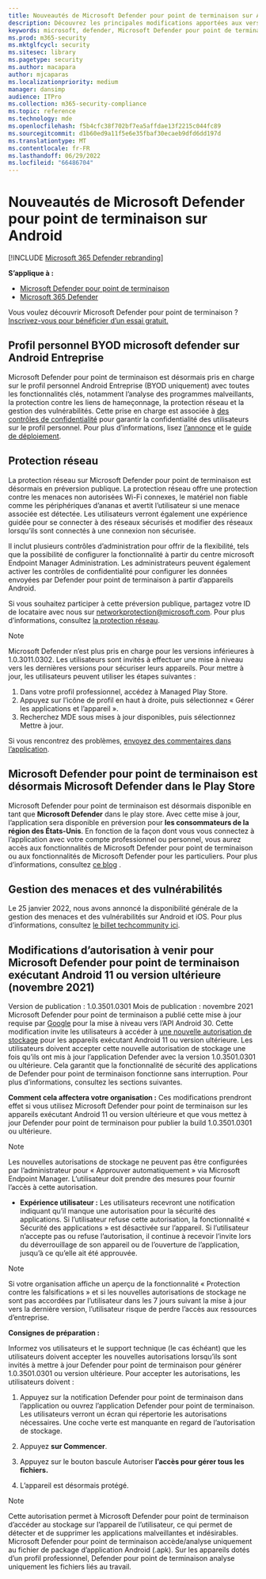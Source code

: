 ```yaml
---
title: Nouveautés de Microsoft Defender pour point de terminaison sur Android
description: Découvrez les principales modifications apportées aux versions précédentes de Microsoft Defender pour point de terminaison sur Android.
keywords: microsoft, defender, Microsoft Defender pour point de terminaison, mac, installation, macos, whatsnew
ms.prod: m365-security
ms.mktglfcycl: security
ms.sitesec: library
ms.pagetype: security
ms.author: macapara
author: mjcaparas
ms.localizationpriority: medium
manager: dansimp
audience: ITPro
ms.collection: m365-security-compliance
ms.topic: reference
ms.technology: mde
ms.openlocfilehash: f5b4cfc38f702bf7ea5affdae13f2215c044fc89
ms.sourcegitcommit: d1b60ed9a11f5e6e35fbaf30ecaeb9dfd6dd197d
ms.translationtype: MT
ms.contentlocale: fr-FR
ms.lasthandoff: 06/29/2022
ms.locfileid: "66486704"
---
```

# <a name="whats-new-in-microsoft-defender-for-endpoint-on-android"></a>Nouveautés de Microsoft Defender pour point de terminaison sur Android

[!INCLUDE [Microsoft 365 Defender rebranding](../../includes/microsoft-defender.md)]

**S’applique à :**
- [Microsoft Defender pour point de terminaison](https://go.microsoft.com/fwlink/p/?linkid=2154037)
- [Microsoft 365 Defender](https://go.microsoft.com/fwlink/?linkid=2118804)

Vous voulez découvrir Microsoft Defender pour point de terminaison ? [Inscrivez-vous pour bénéficier d’un essai gratuit.](https://signup.microsoft.com/create-account/signup?products=7f379fee-c4f9-4278-b0a1-e4c8c2fcdf7e&ru=https://aka.ms/MDEp2OpenTrial?ocid=docs-wdatp-exposedapis-abovefoldlink)

## <a name="microsoft-defender-on-android-enterprise-byod-personal-profile"></a>Profil personnel BYOD microsoft defender sur Android Entreprise
Microsoft Defender pour point de terminaison est désormais pris en charge sur le profil personnel Android Entreprise (BYOD uniquement) avec toutes les fonctionnalités clés, notamment l’analyse des programmes malveillants, la protection contre les liens de hameçonnage, la protection réseau et la gestion des vulnérabilités. Cette prise en charge est associée à [des contrôles de confidentialité](/microsoft-365/security/defender-endpoint/android-configure#privacy-controls) pour garantir la confidentialité des utilisateurs sur le profil personnel. Pour plus d’informations, lisez [l’annonce](https://techcommunity.microsoft.com/t5/microsoft-defender-for-endpoint/announcing-the-public-preview-of-defender-for-endpoint-personal/ba-p/3370979) et le [guide de déploiement](/microsoft-365/security/defender-endpoint/android-intune#set-up-microsoft-defender-in-personal-profile-on-android-enterprise-in-byod-mode).

## <a name="network-protection"></a>Protection réseau
La protection réseau sur Microsoft Defender pour point de terminaison est désormais en préversion publique. La protection réseau offre une protection contre les menaces non autorisées Wi-Fi connexes, le matériel non fiable comme les périphériques d’ananas et avertit l’utilisateur si une menace associée est détectée. Les utilisateurs verront également une expérience guidée pour se connecter à des réseaux sécurisés et modifier des réseaux lorsqu’ils sont connectés à une connexion non sécurisée.

Il inclut plusieurs contrôles d’administration pour offrir de la flexibilité, tels que la possibilité de configurer la fonctionnalité à partir du centre microsoft Endpoint Manager Administration. Les administrateurs peuvent également activer les contrôles de confidentialité pour configurer les données envoyées par Defender pour point de terminaison à partir d’appareils Android. 

Si vous souhaitez participer à cette préversion publique, partagez votre ID de locataire avec nous sur networkprotection@microsoft.com. Pour plus d’informations, consultez [la protection réseau](/microsoft-365/security/defender-endpoint/android-configure).

>[!NOTE]
>Microsoft Defender n’est plus pris en charge pour les versions inférieures à 1.0.3011.0302. Les utilisateurs sont invités à effectuer une mise à niveau vers les dernières versions pour sécuriser leurs appareils.
Pour mettre à jour, les utilisateurs peuvent utiliser les étapes suivantes :
>1. Dans votre profil professionnel, accédez à Managed Play Store.
>2. Appuyez sur l’icône de profil en haut à droite, puis sélectionnez « Gérer les applications et l’appareil ».
>3. Recherchez MDE sous mises à jour disponibles, puis sélectionnez Mettre à jour.
>
>Si vous rencontrez des problèmes, [envoyez des commentaires dans l’application](/security/defender-endpoint/android-support-signin#send-in-app-feedback).

## <a name="microsoft-defender-for-endpoint-is-now-microsoft-defender-in-the-play-store"></a>Microsoft Defender pour point de terminaison est désormais Microsoft Defender dans le Play Store

Microsoft Defender pour point de terminaison est désormais disponible en tant que **Microsoft Defender** dans le play store. Avec cette mise à jour, l’application sera disponible en préversion pour **les consommateurs de la région des États-Unis**. En fonction de la façon dont vous vous connectez à l’application avec votre compte professionnel ou personnel, vous aurez accès aux fonctionnalités de Microsoft Defender pour point de terminaison ou aux fonctionnalités de Microsoft Defender pour les particuliers. Pour plus d’informations, consultez [ce blog](https://www.microsoft.com/microsoft-365/microsoft-defender-for-individuals) .

## <a name="threat-and-vulnerability-management"></a>Gestion des menaces et des vulnérabilités

Le 25 janvier 2022, nous avons annoncé la disponibilité générale de la gestion des menaces et des vulnérabilités sur Android et iOS. Pour plus d’informations, consultez [le billet techcommunity ici](https://techcommunity.microsoft.com/t5/microsoft-defender-for-endpoint/announcing-general-availability-of-vulnerability-management/ba-p/3071663).

## <a name="upcoming-permission-changes-for-microsoft-defender-for-endpoint-running-android-11-or-later-nov-2021"></a>Modifications d’autorisation à venir pour Microsoft Defender pour point de terminaison exécutant Android 11 ou version ultérieure (novembre 2021)

Version de publication : 1.0.3501.0301 Mois de publication : novembre 2021 Microsoft Defender pour point de terminaison a publié cette mise à jour requise par [Google](https://developer.android.com/distribute/play-policies#APILevel30) pour la mise à niveau vers l’API Android 30. Cette modification invite les utilisateurs à accéder à [une nouvelle autorisation de stockage](https://developer.android.com/training/data-storage/manage-all-files#all-files-access-google-play) pour les appareils exécutant Android 11 ou version ultérieure. Les utilisateurs doivent accepter cette nouvelle autorisation de stockage une fois qu’ils ont mis à jour l’application Defender avec la version 1.0.3501.0301 ou ultérieure. Cela garantit que la fonctionnalité de sécurité des applications de Defender pour point de terminaison fonctionne sans interruption. Pour plus d’informations, consultez les sections suivantes.

**Comment cela affectera votre organisation :** Ces modifications prendront effet si vous utilisez Microsoft Defender pour point de terminaison sur les appareils exécutant Android 11 ou version ultérieure et que vous mettez à jour Defender pour point de terminaison pour publier la build 1.0.3501.0301 ou ultérieure.

> [!NOTE]
> Les nouvelles autorisations de stockage ne peuvent pas être configurées par l’administrateur pour « Approuver automatiquement » via Microsoft Endpoint Manager. L’utilisateur doit prendre des mesures pour fournir l’accès à cette autorisation.

- **Expérience utilisateur :** Les utilisateurs recevront une notification indiquant qu’il manque une autorisation pour la sécurité des applications. Si l’utilisateur refuse cette autorisation, la fonctionnalité « Sécurité des applications » est désactivée sur l’appareil. Si l’utilisateur n’accepte pas ou refuse l’autorisation, il continue à recevoir l’invite lors du déverrouillage de son appareil ou de l’ouverture de l’application, jusqu’à ce qu’elle ait été approuvée.

> [!NOTE]
> Si votre organisation affiche un aperçu de la fonctionnalité « Protection contre les falsifications » et si les nouvelles autorisations de stockage ne sont pas accordées par l’utilisateur dans les 7 jours suivant la mise à jour vers la dernière version, l’utilisateur risque de perdre l’accès aux ressources d’entreprise.

**Consignes de préparation :**

Informez vos utilisateurs et le support technique (le cas échéant) que les utilisateurs doivent accepter les nouvelles autorisations lorsqu’ils sont invités à mettre à jour Defender pour point de terminaison pour générer 1.0.3501.0301 ou version ultérieure. Pour accepter les autorisations, les utilisateurs doivent :

1. Appuyez sur la notification Defender pour point de terminaison dans l’application ou ouvrez l’application Defender pour point de terminaison. Les utilisateurs verront un écran qui répertorie les autorisations nécessaires. Une coche verte est manquante en regard de l’autorisation de stockage.

2. Appuyez **sur Commencer**.

3. Appuyez sur le bouton bascule Autoriser **l’accès pour gérer tous les fichiers.**

4. L’appareil est désormais protégé.

  > [!NOTE]
  > Cette autorisation permet à Microsoft Defender pour point de terminaison d’accéder au stockage sur l’appareil de l’utilisateur, ce qui permet de détecter et de supprimer les applications malveillantes et indésirables. Microsoft Defender pour point de terminaison accède/analyse uniquement au fichier de package d’application Android (.apk). Sur les appareils dotés d’un profil professionnel, Defender pour point de terminaison analyse uniquement les fichiers liés au travail.
